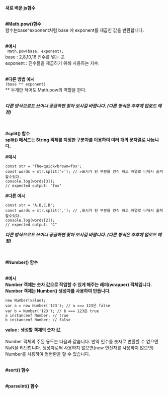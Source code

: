 **새로 배운 js함수**<br/><br/>


**#Math.pow()함수**<br/>
함수는base^exponent처럼 base 에 exponent를 제곱한 값을 반환합니다.<br/><br/>

**#예시**<br/>
 ``` Math.pow(base, exponent);```<br/>
base : 2,8,10,16 진수를 넣는 곳.<br/>
exponent : 진수들을 제곱하기 위해 사용하는 지수. <br/><br/>

**#다른 방법 예시**<br/>
```(base ** exponent)```<br/>
** 두개만 적어도 Math.pow의 역할을 한다.<br/><br/>

***다른 방식으로도 쓰이니 궁금하면 찾아 보시길 바랍니다. (다른 방식은 추후에 업로드 예정)***<br/><br/><br/>



**#split() 함수**<br/>
**split() 메서드는 String 객체를 지정한 구분자를 이용하여 여러 개의 문자열로 나눕니다.**<br/>

**#예시**<br/>
```
const str = 'The✔quick✔brown✔fox';
const words = str.split('✔'); // ✔표시가 된 부분을 인식 하고 배열로 나눠서 출력할수있다.
console.log(words[3]);
// expected output: "fox"
```

**#다른 예시**<br/>
```
const str = 'A,B,C,D';
const words = str.split(','); // ,표시가 된 부분을 인식 하고 배열로 나눠서 출력할수있다.
console.log(words[2]);
// expected output: "C"
```

***다른 방식으로도 쓰이니 궁금하면 찾아 보시길 바랍니다. (다른 방식은 추후에 업로드 예정)***<br/><br/><br/>



**#Number() 함수**<br/><br/>

**#예시**<br/>
**Number 객체는 숫자 값으로 작업할 수 있게 해주는 래퍼(wrapper) 객체입니다. Number 객체는 Number() 생성자를 사용하여 만듭니다.**<br/>

```
new Number(value);
var a = new Number('123'); // a === 123은 false
var b = Number('123'); // b === 123은 true
a instanceof Number; // true
b instanceof Number; // false
```
**value : 생성할 객체의 숫자 값.**<br/><br/>
Number 객체의 주된 용도는 다음과 같습니다.
만약 인수를 숫자로 변환할 수 없으면 NaN을 리턴합니다.
생성자로써 사용하지 않으면(new 연산자를 사용하지 않으면) Number를 사용하여 형변환을 할 수 있습니다.<br/><br/>

**#sort() 함수**<br/><br/>


**#parseInt() 함수**<br/>
